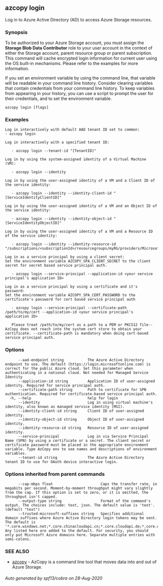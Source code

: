 ## azcopy login

Log in to Azure Active Directory (AD) to access Azure Storage resources.

### Synopsis

To be authorized to your Azure Storage account, you must assign the **Storage Blob Data Contributor** role to your user account in the context of either the Storage account, parent resource group or parent subscription.
This command will cache encrypted login information for current user using the OS built-in mechanisms.
Please refer to the examples for more information.

If you set an environment variable by using the command line, that variable will be readable in your command line history. Consider clearing variables that contain credentials from your command line history.  To keep variables from appearing in your history, you can use a script to prompt the user for their credentials, and to set the environment variable.

```
azcopy login [flags]
```

### Examples

```
Log in interactively with default AAD tenant ID set to common:
- azcopy login

Log in interactively with a specified tenant ID:

   - azcopy login --tenant-id "[TenantID]"

Log in by using the system-assigned identity of a Virtual Machine (VM):

   - azcopy login --identity

Log in by using the user-assigned identity of a VM and a Client ID of the service identity:
   
   - azcopy login --identity --identity-client-id "[ServiceIdentityClientID]"

Log in by using the user-assigned identity of a VM and an Object ID of the service identity:

   - azcopy login --identity --identity-object-id "[ServiceIdentityObjectID]"

Log in by using the user-assigned identity of a VM and a Resource ID of the service identity:
 
   - azcopy login --identity --identity-resource-id "/subscriptions/<subscriptionId>/resourcegroups/myRG/providers/Microsoft.ManagedIdentity/userAssignedIdentities/myID"

Log in as a service principal by using a client secret:
Set the environment variable AZCOPY_SPA_CLIENT_SECRET to the client secret for secret based service principal auth.

   - azcopy login --service-principal --application-id <your service principal's application ID>

Log in as a service principal by using a certificate and it's password:
Set the environment variable AZCOPY_SPA_CERT_PASSWORD to the certificate's password for cert based service principal auth

   - azcopy login --service-principal --certificate-path /path/to/my/cert --application-id <your service principal's application ID>

   Please treat /path/to/my/cert as a path to a PEM or PKCS12 file-- AzCopy does not reach into the system cert store to obtain your certificate. --certificate-path is mandatory when doing cert-based service principal auth.

```

### Options

```
      --aad-endpoint string           The Azure Active Directory endpoint to use. The default (https://login.microsoftonline.com) is correct for the public Azure cloud. Set this parameter when authenticating in a national cloud. Not needed for Managed Service Identity
      --application-id string         Application ID of user-assigned identity. Required for service principal auth.
      --certificate-path string       Path to certificate for SPN authentication. Required for certificate-based service principal auth.
  -h, --help                          help for login
      --identity                      Log in using virtual machine's identity, also known as managed service identity (MSI).
      --identity-client-id string     Client ID of user-assigned identity.
      --identity-object-id string     Object ID of user-assigned identity.
      --identity-resource-id string   Resource ID of user-assigned identity.
      --service-principal             Log in via Service Principal Name (SPN) by using a certificate or a secret. The client secret or certificate password must be placed in the appropriate environment variable. Type AzCopy env to see names and descriptions of environment variables.
      --tenant-id string              The Azure Active Directory tenant ID to use for OAuth device interactive login.
```

### Options inherited from parent commands

```
      --cap-mbps float                      Caps the transfer rate, in megabits per second. Moment-by-moment throughput might vary slightly from the cap. If this option is set to zero, or it is omitted, the throughput isn't capped.
      --output-type string                  Format of the command's output. The choices include: text, json. The default value is 'text'. (default "text")
      --trusted-microsoft-suffixes string   Specifies additional domain suffixes where Azure Active Directory login tokens may be sent.  The default is '*.core.windows.net;*.core.chinacloudapi.cn;*.core.cloudapi.de;*.core.usgovcloudapi.net'. Any listed here are added to the default. For security, you should only put Microsoft Azure domains here. Separate multiple entries with semi-colons.
```

### SEE ALSO

* [azcopy](azcopy.md)	 - AzCopy is a command line tool that moves data into and out of Azure Storage.

###### Auto generated by spf13/cobra on 28-Aug-2020

